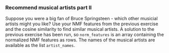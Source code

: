 ### Recommend musical artists part II

Suppose you were a big fan of Bruce Springsteen - which other musicial artists might you like? Use your NMF features from the previous exercise and the cosine similarity to find similar musical artists. A solution to the previous exercise has been run, so `norm_features` is an array containing the normalized NMF features as rows. The names of the musical artists are available as the list `artist_names`.
